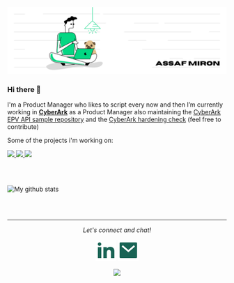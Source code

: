 <img src="https://raw.githubusercontent.com/AssafMiron/AssafMiron/master/images/topbanner.png" alt="Assaf Miron">

### Hi there 👋

I'm a Product Manager who likes to script every now and then
I’m currently working in **[CyberArk](https://CyberArk.com)** as a Product Manager also maintaining the [CyberArk EPV API sample repository](https://github.com/cyberark/epv-api-scripts) and the [CyberArk hardening check](https://github.com/cyberark/CYBRHardeningCheck) (feel free to contribute)

Some of the projects i'm working on:

<a href="https://github.com/cyberark/epv-api-scripts">
  <img src="https://github-readme-stats.vercel.app/api/pin/?username=cyberark&repo=epv-api-scripts" />
</a>

<a href="https://github.com/cyberark/CYBRHardeningCheck">
  <img src="https://github-readme-stats.vercel.app/api/pin/?username=cyberark&repo=CYBRHardeningCheck" />
</a>

<a href="https://github.com/AssafMiron/CheckLatestVersion">
  <img src="https://github-readme-stats.vercel.app/api/pin/?username=AssafMiron&repo=CheckLatestVersion" />
</a>

<br><br>

![My github stats](https://github-readme-stats.vercel.app/api?username=AssafMiron&show_icons=true)


<br><br>
<hr>
<p align="center">
  <i>Let's connect and chat!</i>

  <p align="center">
    <a href="https://www.linkedin.com/in/assaf-miron/" alt="Linkedin"><img src="https://raw.githubusercontent.com/AssafMiron/AssafMiron/master/images/linkedin-fill.svg"></a>
    <a href="mailto:assaf.miron@gmail.com" alt="Contact me"><img src="https://raw.githubusercontent.com/AssafMiron/AssafMiron/master/images/mail-fill.svg"></a>
  </p>

  <p align="center">
    <img align="center" src="https://visitor-badge.glitch.me/badge?page_id=AssafMiron.visitor-badge">
  </p>
</p>

<!--
**AssafMiron/AssafMiron** is a ✨ _special_ ✨ repository because its `README.md` (this file) appears on your GitHub profile.

Here are some ideas to get you started:

- 🔭 I’m currently working on ...
- 🌱 I’m currently learning ...
- 👯 I’m looking to collaborate on ...
- 🤔 I’m looking for help with ...
- 💬 Ask me about ...
- 📫 How to reach me: ...
- 😄 Pronouns: ...
- ⚡ Fun fact: ...
-->
